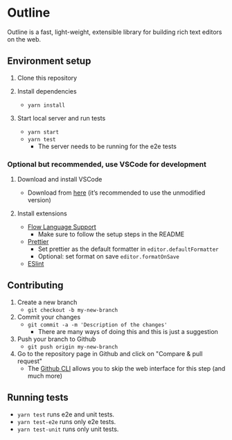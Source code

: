 # Outline

Outline is a fast, light-weight, extensible library for building rich text editors on the web.

## Environment setup

1. Clone this repository

2. Install dependencies
   - `yarn install`

3. Start local server and run tests
   - `yarn start`
   - `yarn test`
     - The server needs to be running for the e2e tests

### Optional but recommended, use VSCode for development

1.  Download and install VSCode
    - Download from [here](https://code.visualstudio.com/download) (it’s recommended to use the unmodified version)

2. Install extensions
   - [Flow Language Support](https://marketplace.visualstudio.com/items?itemName=flowtype.flow-for-vscode)
     - Make sure to follow the setup steps in the README
   - [Prettier](https://marketplace.visualstudio.com/items?itemName=esbenp.prettier-vscode)
     - Set prettier as the default formatter in `editor.defaultFormatter`
     - Optional: set format on save `editor.formatOnSave`
   - [ESlint](https://marketplace.visualstudio.com/items?itemName=dbaeumer.vscode-eslint)


## Contributing

1. Create a new branch
   - `git checkout -b my-new-branch`
2. Commit your changes
   - `git commit -a -m 'Description of the changes'`
     - There are many ways of doing this and this is just a suggestion
3. Push your branch to Github
   - `git push origin my-new-branch`
4. Go to the repository page in Github and click on "Compare & pull request"
   - The [Github CLI](https://cli.github.com/manual/gh_pr_create) allows you to skip the web interface for this step (and much more)

## Running tests

* `yarn test` runs e2e and unit tests.
* `yarn test-e2e` runs only e2e tests.
* `yarn test-unit` runs only unit tests.

